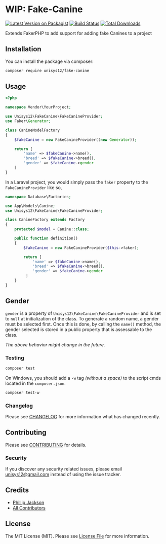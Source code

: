 # WIP: Fake-Canine

[![Latest Version on Packagist](https://img.shields.io/packagist/v/unisys12/fake-canine.svg?style=flat-square)](https://packagist.org/packages/unisys12/fake-canine)
[![Build Status](https://img.shields.io/travis/unisys12/fake-canine/master.svg?style=flat-square)](https://travis-ci.org/unisys12/fake-canine)
[![Total Downloads](https://img.shields.io/packagist/dt/unisys12/fake-canine.svg?style=flat-square)](https://packagist.org/packages/unisys12/fake-canine)

Extends FakerPHP to add support for adding fake Canines to a project

## Installation

You can install the package via composer:

```bash
composer require unisys12/fake-canine
```

## Usage

```php
<?php

namespace Vendor\YourProject;

use Unisys12\FakeCanine\FakeCanineProvider;
use Faker\Generator;

class CanineModelFactory
{
    $fakeCanine = new FakeCanineProvider((new Generator));

    return [
        'name' => $fakeCanine->name(),
        'breed' => $fakeCanine->breed(),
        'gender' => $fakeCanine->gender
    ]
}
```

In a Laravel project, you would simply pass the `faker` property to the `FakeCanineProvider` like so,

```php
namespace Database\Factories;

use App\Models\Canine;
use Unisys12\FakeCanine\FakeCanineProvider;

class CanineFactory extends Factory
{
    protected $model = Canine::class;

    public function definition()
    {
        $fakeCanine = new FakeCanineProvider($this->faker);

        return [
            'name' => $fakeCanine->name(),
            'breed' => $fakeCanine->breed(),
            'gender' => $fakeCanine->gender
         ]
    }
}
```

## Gender

`gender` is a property of `Unisys12\FakeCanine\FakeCanineProvider` and is set to `null` at initialization of the class. To generate a random name, a gender must be selected first. Once this is done, by calling the `name()` method, the gender selected is stored in a public property that is assessable to the class.

_The above behavior might change in the future._

### Testing

```bash
composer test
```

On Windows, you should add a `-w` tag _(without a space)_ to the script cmds located in the `composer.json`.

```bash
composer test-w
```

### Changelog

Please see [CHANGELOG](CHANGELOG.md) for more information what has changed recently.

## Contributing

Please see [CONTRIBUTING](CONTRIBUTING.md) for details.

### Security

If you discover any security related issues, please email unisys12@gmail.com instead of using the issue tracker.

## Credits

- [Phillip Jackson](https://github.com/unisys12)
- [All Contributors](../../contributors)

## License

The MIT License (MIT). Please see [License File](LICENSE.md) for more information.
